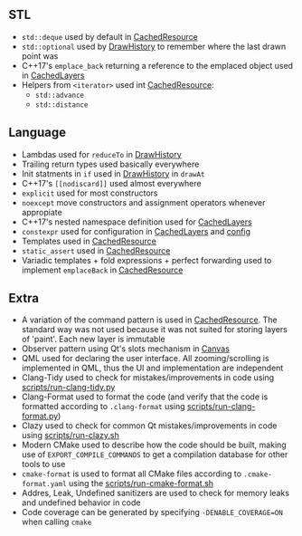 ## STL
* `std::deque` used by default in [CachedResource](https://github.com/AlexandruIca/Skribble/blob/cached-layers/src/cached_resource.hpp)
* `std::optional` used by [DrawHistory](https://github.com/AlexandruIca/Skribble/blob/cached-layers/src/draw_history.hpp) to remember where the last drawn point was
* C++17's `emplace_back` returning a reference to the emplaced object used in [CachedLayers](https://github.com/AlexandruIca/Skribble/blob/cached-layers/src/draw_history.hpp)
* Helpers from `<iterator>` used int [CachedResource](https://github.com/AlexandruIca/Skribble/blob/cached-layers/src/cached_resource.hpp):
    - `std::advance`
    - `std::distance`

## Language
* Lambdas used for `reduceTo` in [DrawHistory](https://github.com/AlexandruIca/Skribble/blob/cached-layers/src/draw_history.hpp)
* Trailing return types used basically everywhere
* Init statments in `if` used in [DrawHistory](https://github.com/AlexandruIca/Skribble/blob/cached-layers/src/draw_history.hpp) in `drawAt`
* C++17's `[[nodiscard]]` used almost everywhere
* `explicit` used for most constructors
* `noexcept` move constructors and assignment operators whenever appropiate
* C++17's nested namespace definition used for [CachedLayers](https://github.com/AlexandruIca/Skribble/blob/cached-layers/src/draw_history.hpp)
* `constexpr` used for configuration in [CachedLayers](https://github.com/AlexandruIca/Skribble/blob/cached-layers/src/draw_history.hpp) and [config](https://github.com/AlexandruIca/Skribble/blob/cached-layers/src/canvas_config.hpp)
* Templates used in [CachedResource](https://github.com/AlexandruIca/Skribble/blob/cached-layers/src/cached_resource.hpp)
* `static_assert` used in [CachedResource](https://github.com/AlexandruIca/Skribble/blob/cached-layers/src/cached_resource.hpp)
* Variadic templates + fold expressions + perfect forwarding used to implement `emplaceBack` in [CachedResource](https://github.com/AlexandruIca/Skribble/blob/cached-layers/src/cached_resource.hpp)

## Extra
* A variation of the command pattern is used in [CachedResource](https://github.com/AlexandruIca/Skribble/blob/cached-layers/src/cached_resource.hpp). The standard way was not used because it was not suited for storing layers of 'paint'. Each new layer is immutable
* Observer pattern using Qt's slots mechanism in [Canvas](https://github.com/AlexandruIca/Skribble/blob/cached-layers/src/canvas.hpp)
* QML used for declaring the user interface. All zooming/scrolling is implemented in QML, thus the UI and implementation are independent
* Clang-Tidy used to check for mistakes/improvements in code using [scripts/run-clang-tidy.py](https://github.com/AlexandruIca/Skribble/blob/master/scripts/run-clang-tidy.py)
* Clang-Format used to format the code (and verify that the code is formatted according to `.clang-format` using [scripts/run-clang-format.py](https://github.com/AlexandruIca/Skribble/blob/master/scripts/run-clang-format.py))
* Clazy used to check for common Qt mistakes/improvements in code using [scripts/run-clazy.sh](https://github.com/AlexandruIca/Skribble/blob/master/scripts/run-clazy.sh)
* Modern CMake used to describe how the code should be built, making use of `EXPORT_COMPILE_COMMANDS` to get a compilation database for other tools to use
* `cmake-format` is used to format all CMake files according to `.cmake-format.yaml` using the [scripts/run-cmake-format.sh](https://github.com/AlexandruIca/Skribble/blob/master/scripts/run-cmake-format.sh)
* Addres, Leak, Undefined sanitizers are used to check for memory leaks and undefined behavior in code
* Code coverage can be generated by specifying `-DENABLE_COVERAGE=ON` when calling `cmake`
